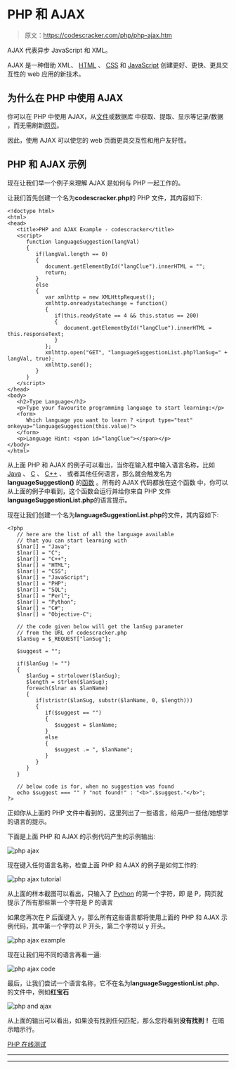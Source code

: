 # PHP 和 AJAX

> 原文：<https://codescracker.com/php/php-ajax.htm>

AJAX 代表异步 JavaScript 和 XML。

AJAX 是一种借助 XML、 [HTML](/html/index.htm) 、 [CSS](/css/index.htm) 和 [JavaScript](/js/index.htm) 创建更好、更快、更具交互性的 web 应用的新技术。

## 为什么在 PHP 中使用 AJAX

你可以在 PHP 中使用 AJAX，从[文件](/operating-system/files.htm)或数据库 中获取、提取、显示等记录/数据 ，而无需刷新[网页](/networking/web-sites-addresses-pages.htm)。

因此，使用 AJAX 可以使您的 web 页面更具交互性和用户友好性。

## PHP 和 AJAX 示例

现在让我们举一个例子来理解 AJAX 是如何与 PHP 一起工作的。

让我们首先创建一个名为**codescracker.php**的 PHP 文件，其内容如下:

```
<!doctype html>
<html>
<head>
   <title>PHP and AJAX Example - codescracker</title>
   <script>
      function languageSuggestion(langVal)
      {
         if(langVal.length == 0)
         { 
            document.getElementById("langClue").innerHTML = "";
            return;
         }
         else
         {
            var xmlhttp = new XMLHttpRequest();
            xmlhttp.onreadystatechange = function()
            {
               if(this.readyState == 4 && this.status == 200)
               {
                  document.getElementById("langClue").innerHTML = this.responseText;
               }
            };
            xmlhttp.open("GET", "languageSuggestionList.php?lanSug=" + langVal, true);
            xmlhttp.send();
         }
      }
   </script>
</head>
<body>
   <h2>Type Language</h2>
   <p>Type your favourite programming language to start learning:</p>
   <form>
      Which language you want to learn ? <input type="text" onkeyup="languageSuggestion(this.value)">
   </form>
   <p>Language Hint: <span id="langClue"></span></p>
</body>
</html>
```

从上面 PHP 和 AJAX 的例子可以看出，当你在输入框中输入语言名称，比如 [Java](/java/index.htm) 、 [C](/c/index.htm) 、 [C++](/cpp/index.htm) 、 或者其他任何语言，那么就会触发名为 **languageSuggestion()** 的[函数](/php/php-functions.htm) 。所有的 AJAX 代码都放在这个函数 中，你可以从上面的例子中看到，这个函数会运行并给你来自 PHP 文件**languageSuggestionList.php**的语言提示。

现在让我们创建一个名为**languageSuggestionList.php**的文件，其内容如下:

```
<?php
   // here are the list of all the language available 
   // that you can start learning with
   $lnar[] = "Java";
   $lnar[] = "C";
   $lnar[] = "C++";
   $lnar[] = "HTML";
   $lnar[] = "CSS";
   $lnar[] = "JavaScript";
   $lnar[] = "PHP";
   $lnar[] = "SQL";
   $lnar[] = "Perl";
   $lnar[] = "Python";
   $lnar[] = "C#";
   $lnar[] = "Objective-C";

   // the code given below will get the lanSug parameter 
   // from the URL of codescracker.php
   $lanSug = $_REQUEST["lanSug"];

   $suggest = "";

   if($lanSug != "")
   {
      $lanSug = strtolower($lanSug);
      $length = strlen($lanSug);
      foreach($lnar as $lanName)
      {
         if(stristr($lanSug, substr($lanName, 0, $length)))
         {
            if($suggest == "")
            {
               $suggest = $lanName;
            }
            else 
            {
               $suggest .= ", $lanName";
            }
         }
      }
   }

   // below code is for, when no suggestion was found
   echo $suggest === "" ? "not found!" : "<b>".$suggest."</b>";
?>
```

正如你从上面的 PHP 文件中看到的，这里列出了一些语言，给用户一些他/她想学的语言的提示。

下面是上面 PHP 和 AJAX 的示例代码产生的示例输出:

![php ajax](img/c7c6aa78f3141bacb2e37f4fb0a4d904.png)

现在键入任何语言名称，检查上面 PHP 和 AJAX 的例子是如何工作的:

![php ajax tutorial](img/1762b2a8ea92e4c8c27c9f58a2ffb337.png)

从上面的样本截图可以看出，只输入了 [Python](/python/index.htm) 的第一个字符，即 是 P，网页就提示了所有那些第一个字符是 P 的语言

如果您再次在 P 后面键入 y，那么所有这些语言都将使用上面的 PHP 和 AJAX 示例代码，其中第一个字符以 P 开头，第二个字符以 y 开头。

![php ajax example](img/9079e40f9a2973e746387b77d7c06a5d.png)

现在让我们用不同的语言再看一遍:

![php ajax code](img/3f268f5656f084dd927f58de566befb1.png)

最后，让我们尝试一个语言名称，它不在名为**languageSuggestionList.php**、 的文件中，例如**红宝石**

![php and ajax](img/7ea517a69f9c6fd3d6cbe2b37ebc905b.png)

从上面的输出可以看出，如果没有找到任何匹配，那么您将看到**没有找到！** 在暗示暗示行。

[PHP 在线测试](/exam/showtest.php?subid=8)

* * *

* * *